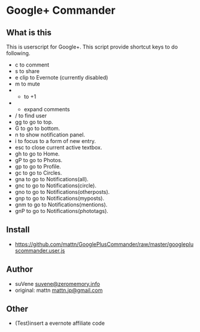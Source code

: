 Google+ Commander
=================

What is this
------------

This is userscript for Google+. This script provide shortcut keys to do following.

* c to comment
* s to share
* e clip to Evernote (currently disabled)
* m to mute
* + to +1
* * expand comments
* / to find user
* gg to go to top.
* G to go to bottom.
* n to show notification panel.
* i to focus to a form of new entry.
* esc to close current active textbox.
* gh to go to Home.
* gP to go to Photos.
* gp to go to Profile.
* gc to go to Circles.
* gna to go to Notifications(all).
* gnc to go to Notifications(circle).
* gno to go to Notifications(otherposts).
* gnp to go to Notifications(myposts).
* gnm to go to Notifications(mentions).
* gnP to go to Notifications(phototags).

Install
-------

- https://github.com/mattn/GooglePlusCommander/raw/master/googlepluscommander.user.js

Author
------

- suVene <suvene@zeromemory.info>
- original: mattn <mattn.jp@gmail.com>

Other
-----

* (Test)insert a evernote affiliate code

